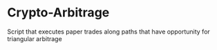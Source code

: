 # Crypto-Arbitrage
Script that executes paper trades along paths that have opportunity for triangular arbitrage
